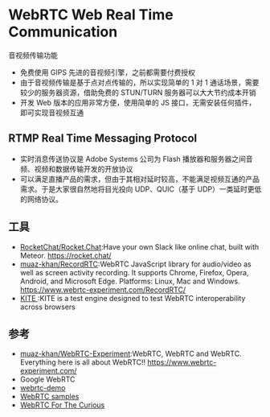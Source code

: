 # WebRTC Web Real Time Communication

音视频传输功能

* 免费使用 GIPS 先进的音视频引擎，之前都需要付费授权
* 由于音视频传输是基于点对点传输的，所以实现简单的 1 对 1 通话场景，需要较少的服务器资源，借助免费的 STUN/TURN 服务器可以大大节约成本开销
* 开发 Web 版本的应用非常方便，使用简单的 JS 接口，无需安装任何插件，即可实现音视频互通

## RTMP Real Time Messaging Protocol

* 实时消息传送协议是 Adobe Systems 公司为 Flash 播放器和服务器之间音频、视频和数据传输开发的开放协议
* 可以满足直播产品的需求，但由于其相对延时较高，不能满足视频互通的产品需求。于是大家很自然地将目光投向 UDP、QUIC（基于 UDP）一类延时更低的网络协议。

## 工具

* [RocketChat/Rocket.Chat](https://github.com/RocketChat/Rocket.Chat):Have your own Slack like online chat, built with Meteor. https://rocket.chat/
* [muaz-khan/RecordRTC](https://github.com/muaz-khan/RecordRTC):WebRTC JavaScript library for audio/video as well as screen activity recording. It supports Chrome, Firefox, Opera, Android, and Microsoft Edge. Platforms: Linux, Mac and Windows. https://www.webrtc-experiment.com/RecordRTC/
* [KITE ](https://github.com/webrtc/KITE):KITE is a test engine designed to test WebRTC interoperability across browsers

## 参考

* [muaz-khan/WebRTC-Experiment](https://github.com/muaz-khan/WebRTC-Experiment):WebRTC, WebRTC and WebRTC. Everything here is all about WebRTC!! https://www.webrtc-experiment.com/
* Google WebRTC
* [webrtc-demo](https://nashaofu.github.io/webrtc-demo/)
* [WebRTC samples](https://webrtc.github.io/samples/)
* [WebRTC For The Curious](https://webrtcforthecurious.com/)
